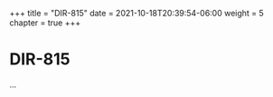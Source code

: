 +++
title = "DIR-815"
date = 2021-10-18T20:39:54-06:00
weight = 5
chapter = true
+++

# DIR-815

...
